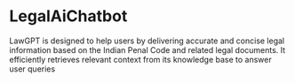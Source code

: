 # LegalAiChatbot
LawGPT is designed to help users by delivering accurate and concise legal information based on the Indian Penal Code and related legal documents. It efficiently retrieves relevant context from its knowledge base to answer user queries

